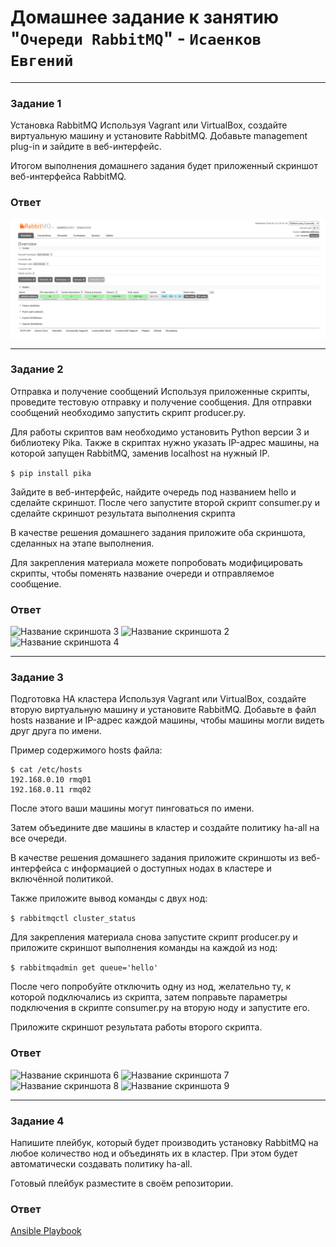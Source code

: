 # Домашнее задание к занятию "`Очереди RabbitMQ`" - `Исаенков Евгений`

---

### Задание 1

Установка RabbitMQ
Используя Vagrant или VirtualBox, создайте виртуальную машину и установите RabbitMQ. Добавьте management plug-in и зайдите в веб-интерфейс.

Итогом выполнения домашнего задания будет приложенный скриншот веб-интерфейса RabbitMQ.

### Ответ

![Название скриншота 1](https://github.com/Udjin79/netology_hw/blob/main/img/sdb11_hw4_1.png?raw=true)

---

### Задание 2

Отправка и получение сообщений
Используя приложенные скрипты, проведите тестовую отправку и получение сообщения. Для отправки сообщений необходимо запустить скрипт producer.py.

Для работы скриптов вам необходимо установить Python версии 3 и библиотеку Pika. Также в скриптах нужно указать IP-адрес машины, на которой запущен RabbitMQ, заменив localhost на нужный IP.

```$ pip install pika```

Зайдите в веб-интерфейс, найдите очередь под названием hello и сделайте скриншот. После чего запустите второй скрипт consumer.py и сделайте скриншот результата выполнения скрипта

В качестве решения домашнего задания приложите оба скриншота, сделанных на этапе выполнения.

Для закрепления материала можете попробовать модифицировать скрипты, чтобы поменять название очереди и отправляемое сообщение.

### Ответ

![Название скриншота 3](https://github.com/Udjin79/netology_hw/blob/main/img/sdb11_hw4_3.png?raw=true)
![Название скриншота 2](https://github.com/Udjin79/netology_hw/blob/main/img/sdb11_hw4_2.png?raw=true)
![Название скриншота 4](https://github.com/Udjin79/netology_hw/blob/main/img/sdb11_hw4_4.png?raw=true)

---

### Задание 3

Подготовка HA кластера
Используя Vagrant или VirtualBox, создайте вторую виртуальную машину и установите RabbitMQ. Добавьте в файл hosts название и IP-адрес каждой машины, чтобы машины могли видеть друг друга по имени.

Пример содержимого hosts файла:

```
$ cat /etc/hosts
192.168.0.10 rmq01
192.168.0.11 rmq02
```

После этого ваши машины могут пинговаться по имени.

Затем объедините две машины в кластер и создайте политику ha-all на все очереди.

В качестве решения домашнего задания приложите скриншоты из веб-интерфейса с информацией о доступных нодах в кластере и включённой политикой.

Также приложите вывод команды с двух нод:

```$ rabbitmqctl cluster_status```

Для закрепления материала снова запустите скрипт producer.py и приложите скриншот выполнения команды на каждой из нод:

```$ rabbitmqadmin get queue='hello'```

После чего попробуйте отключить одну из нод, желательно ту, к которой подключались из скрипта, затем поправьте параметры подключения в скрипте consumer.py на вторую ноду и запустите его.

Приложите скриншот результата работы второго скрипта.

### Ответ

![Название скриншота 6](https://github.com/Udjin79/netology_hw/blob/main/img/sdb11_hw4_6.png?raw=true)
![Название скриншота 7](https://github.com/Udjin79/netology_hw/blob/main/img/sdb11_hw4_7.png?raw=true)
![Название скриншота 8](https://github.com/Udjin79/netology_hw/blob/main/img/sdb11_hw4_8.png?raw=true)
![Название скриншота 9](https://github.com/Udjin79/netology_hw/blob/main/img/sdb11_hw4_9.png?raw=true)

---

### Задание 4

Напишите плейбук, который будет производить установку RabbitMQ на любое количество нод и объединять их в кластер. При этом будет автоматически создавать политику ha-all.

Готовый плейбук разместите в своём репозитории.

### Ответ

[Ansible Playbook](https://github.com/Udjin79/netology_hw/blob/main/files/rabbitmq_cluster.yml)
